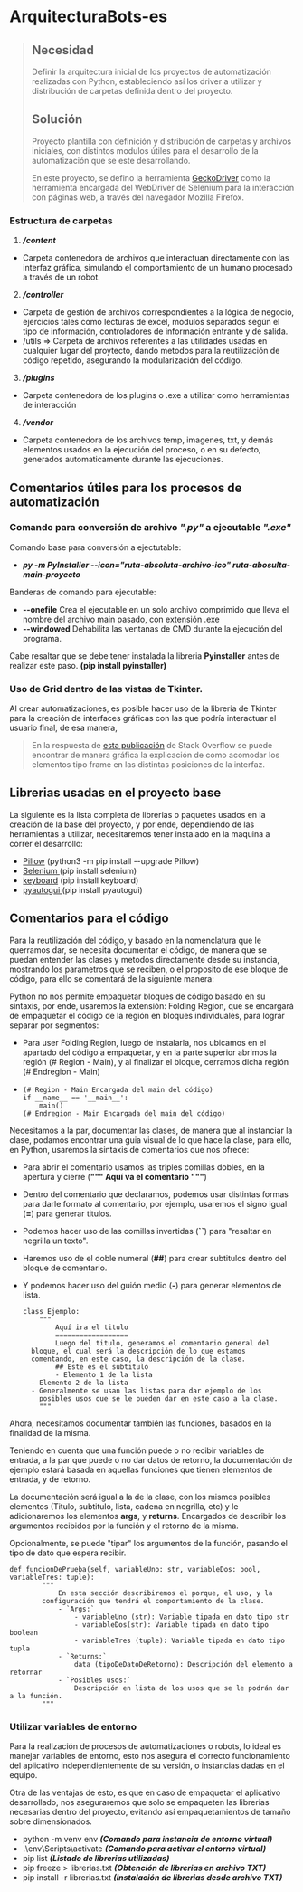 # ArquitecturaBots-es

> ## Necesidad
>
> Definir la arquitectura inicial de los proyectos de automatización realizadas con Python, estableciendo así los driver a utilizar y distribución de carpetas definida dentro del proyecto.
>
> ## Solución
>
> Proyecto plantilla con definición y distribución de carpetas y archivos iniciales, con distintos modulos útiles para el desarrollo de la automatización que se este desarrollando.
>
> En este proyecto, se defino la herramienta [GeckoDriver](https://firefox-source-docs.mozilla.org/testing/geckodriver/index.html) como la herramienta encargada del WebDriver de Selenium para la interacción con páginas web, a través del navegador Mozilla Firefox.

### Estructura de carpetas

1. ***/content***

* Carpeta contenedora de archivos que interactuan directamente con las interfaz gráfica, simulando el comportamiento de un humano procesado a través de un robot.

2. ***/controller***

* Carpeta de gestión de archivos correspondientes a la lógica de negocio, ejercicios tales como lecturas de excel, modulos separados según el tipo de información, controladores de información entrante y de salida.
* /utils => Carpeta de archivos referentes a las utilidades usadas en cualquier lugar del proytecto, dando metodos para la reutilización de código repetido, asegurando la modularización del código.

3. ***/plugins***

* Carpeta contenedora de los plugins o .exe a utilizar como herramientas de interacción

4. ***/vendor***

* Carpeta contenedora de los archivos temp, imagenes, txt, y demás elementos usados en la ejecución del proceso, o en su defecto, generados automaticamente durante las ejecuciones.

## Comentarios útiles para los procesos de automatización

### Comando para conversión de archivo *".py"* a ejecutable *".exe"*

Comando base para conversión a ejectutable:

* ***py -m PyInstaller  --icon="ruta-absoluta-archivo-ico" ruta-abosulta-main-proyecto***

Banderas de comando para ejecutable:

* **--onefile** Crea el ejecutable en un solo archivo comprimido que lleva el nombre del archivo main pasado, con extensión .exe
* **--windowed** Dehabilita las ventanas de CMD durante la ejecución del programa.

Cabe resaltar que se debe tener instalada la libreria **Pyinstaller** antes de realizar este paso. **(pip install pyinstaller)**

### Uso de Grid dentro de las vistas de Tkinter.

Al crear automatizaciones, es posible hacer uso de la libreria de Tkinter para la creación de interfaces gráficas con las que podría interactuar el usuario final, de esa manera,

> En la respuesta de [esta publicación](https://stackoverflow.com/questions/28089942/difference-between-fill-and-expand-options-for-tkinter-pack-method) de Stack Overflow se puede encontrar de manera gráfica la explicación de como acomodar los elementos tipo frame en las distintas posiciones de la interfaz.

## Librerias usadas en el proyecto base

La siguiente es la lista completa de librerias o paquetes usados en la creación de la base del proyecto, y por ende, dependiendo de las herramientas a utilizar, necesitaremos tener instalado en la maquina a correr el desarrollo:

* [Pillow](https://pillow.readthedocs.io/en/latest/handbook/tutorial.html#create-jpeg-thumbnails) (python3 -m pip install --upgrade Pillow)
* [Selenium ](https://www.selenium.dev/selenium/docs/api/py/api.html)(pip install selenium)
* [keyboard](https://pypi.org/project/keyboard/) (pip install keyboard)
* [pyautogui ](https://pyautogui.readthedocs.io/en/latest/)(pip install pyautogui)

## Comentarios para el código

Para la reutilización del código, y basado en la nomenclatura que le querramos dar, se necesita documentar el código, de manera que se puedan entender las clases y metodos directamente desde su instancia, mostrando los parametros que se reciben, o el proposito de ese bloque de código, para ello se comentará de la siguiente manera:

Python no nos permite empaquetar bloques de código basado en su sintaxis, por ende, usaremos la extensión: Folding Region, que se encargará de empaquetar el código de la región en bloques individuales, para lograr separar por segmentos:

* Para user Folding Region, luego de instalarla, nos ubicamos en el apartado del código a empaquetar, y en la parte superior abrimos la región (# Region - Main), y al finalizar el bloque, cerramos dicha región (# Endregion - Main)
* ```
  (# Region - Main Encargada del main del código)
  if __name__ == '__main__':
      main()
  (# Endregion - Main Encargada del main del código)
  ```

Necesitamos a la par, documentar las clases, de manera que al instanciar la clase, podamos encontrar una guia visual de lo que hace la clase, para ello, en Python, usaremos la sintaxis de comentarios que nos ofrece:

* Para abrir el comentario usamos las triples comillas dobles, en la apertura y cierre (**""" Aquí va el comentario """**)
* Dentro del comentario que declaramos, podemos usar distintas formas para darle formato al comentario, por ejemplo, usaremos el signo igual (**=**) para generar titulos.
* Podemos hacer uso de las comillas invertidas (**``**) para "resaltar en negrilla un texto".
* Haremos uso de el doble numeral (**##**) para crear subtitulos dentro del bloque de comentario.
* Y podemos hacer uso del guión medio (**-**) para generar elementos de lista.

  ```
  class Ejemplo:
      """
          Aquí ira el titulo
          ==================
          Luego del titulo, generamos el comentario general del 
  	bloque, el cual será la descripción de lo que estamos 
  	comentando, en este caso, la descripción de la clase.
          ## Este es el subtitulo
          - Elemento 1 de la lista
  	- Elemento 2 de la lista
  	- Generalmente se usan las listas para dar ejemplo de los 
  	  posibles usos que se le pueden dar en este caso a la clase.
      """
  ```

Ahora, necesitamos documentar también las funciones, basados en la finalidad de la misma.

Teniendo en cuenta que una función puede o no recibir variables de entrada, a la par que puede o no dar datos de retorno, la documentación de ejemplo estará basada en aquellas funciones que tienen elementos de entrada, y de retorno.

La documentación será igual a la de la clase, con los mismos posibles elementos (Titulo, subtitulo, lista, cadena en negrilla, etc) y le adicionaremos los elementos **args**, y **returns**. Encargados de describir los argumentos recibidos por la función y el retorno de la misma.

Opcionalmente, se puede "tipar" los argumentos de la función, pasando el tipo de dato que espera recibir.

```
def funcionDePrueba(self, variableUno: str, variableDos: bool, variableTres: tuple):
        """
            En esta sección describiremos el porque, el uso, y la
	    configuración que tendrá el comportamiento de la clase.
            - `Args:`
                - variableUno (str): Variable tipada en dato tipo str 
                - variableDos(str): Variable tipada en dato tipo boolean
                - variableTres (tuple): Variable tipada en dato tipo tupla
            - `Returns:`
                data (tipoDeDatoDeRetorno): Descripción del elemento a retornar
            - `Posibles usos:`
                Descripción en lista de los usos que se le podrán dar a la función.
        """
```

### Utilizar variables de entorno

Para la realización de procesos de automatizaciones o robots, lo ideal es manejar variables de entorno, esto nos asegura el correcto funcionamiento del aplicativo independientemente de su versión, o instancias dadas en el equipo.

Otra de las ventajas de esto, es que en caso de empaquetar el aplicativo desarrollado, nos aseguraremos que solo se empaqueten las librerias necesarias dentro del proyecto, evitando así empaquetamientos de tamaño sobre dimensionados.

* python -m venv env ***(Comando para instancia de entorno virtual)***
* .\env\Scripts\activate ***(Comando para activar el entorno virtual)***
* pip list ***(Listado de librerias utilizadas)***
* pip freeze > librerias.txt ***(Obtención de librerias en archivo TXT)***
* pip install -r librerias.txt ***(Instalación de librerias desde archivo TXT)***
